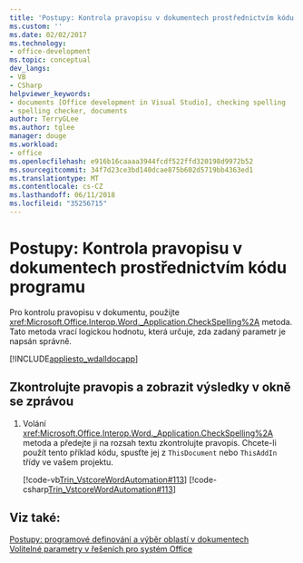 ```yaml
---
title: 'Postupy: Kontrola pravopisu v dokumentech prostřednictvím kódu programu'
ms.custom: ''
ms.date: 02/02/2017
ms.technology:
- office-development
ms.topic: conceptual
dev_langs:
- VB
- CSharp
helpviewer_keywords:
- documents [Office development in Visual Studio], checking spelling
- spelling checker, documents
author: TerryGLee
ms.author: tglee
manager: douge
ms.workload:
- office
ms.openlocfilehash: e916b16caaaa3944fcdf522ffd320198d9972b52
ms.sourcegitcommit: 34f7d23ce3bd140dcae875b602d5719bb4363ed1
ms.translationtype: MT
ms.contentlocale: cs-CZ
ms.lasthandoff: 06/11/2018
ms.locfileid: "35256715"
---
```

# <a name="how-to-programmatically-check-spelling-in-documents"></a>Postupy: Kontrola pravopisu v dokumentech prostřednictvím kódu programu
  Pro kontrolu pravopisu v dokumentu, použijte <xref:Microsoft.Office.Interop.Word._Application.CheckSpelling%2A> metoda. Tato metoda vrací logickou hodnotu, která určuje, zda zadaný parametr je napsán správně.  
  
 [!INCLUDE[appliesto_wdalldocapp](../vsto/includes/appliesto-wdalldocapp-md.md)]  
  
## <a name="to-check-spelling-and-display-results-in-a-message-box"></a>Zkontrolujte pravopis a zobrazit výsledky v okně se zprávou  
  
1.  Volání <xref:Microsoft.Office.Interop.Word._Application.CheckSpelling%2A> metoda a předejte ji na rozsah textu zkontrolujte pravopis. Chcete-li použít tento příklad kódu, spusťte jej z `ThisDocument` nebo `ThisAddIn` třídy ve vašem projektu.  
  
     [!code-vb[Trin_VstcoreWordAutomation#113](../vsto/codesnippet/VisualBasic/Trin_VstcoreWordAutomationVB/ThisDocument.vb#113)]
     [!code-csharp[Trin_VstcoreWordAutomation#113](../vsto/codesnippet/CSharp/Trin_VstcoreWordAutomationCS/ThisDocument.cs#113)]  
  
## <a name="see-also"></a>Viz také:  
 [Postupy: programové definování a výběr oblastí v dokumentech](../vsto/how-to-programmatically-define-and-select-ranges-in-documents.md)   
 [Volitelné parametry v řešeních pro systém Office](../vsto/optional-parameters-in-office-solutions.md)  
  
  